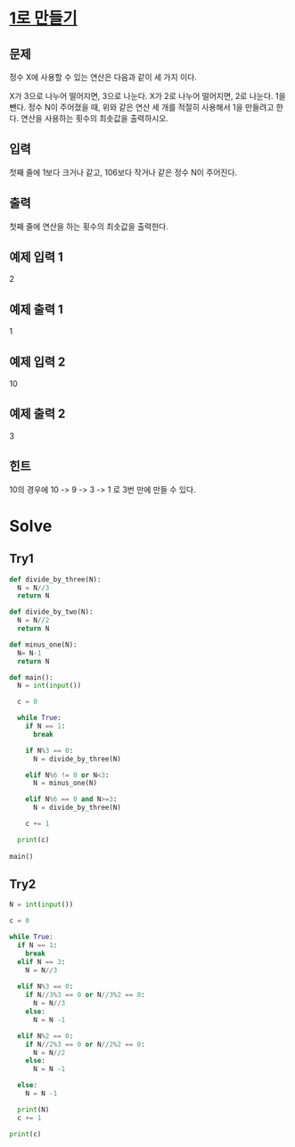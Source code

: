 # [1로 만들기](https://www.acmicpc.net/problem/1463)

## 문제
정수 X에 사용할 수 있는 연산은 다음과 같이 세 가지 이다.

X가 3으로 나누어 떨어지면, 3으로 나눈다.
X가 2로 나누어 떨어지면, 2로 나눈다.
1을 뺀다.
정수 N이 주어졌을 때, 위와 같은 연산 세 개를 적절히 사용해서 1을 만들려고 한다. 연산을 사용하는 횟수의 최솟값을 출력하시오.

## 입력
첫째 줄에 1보다 크거나 같고, 106보다 작거나 같은 정수 N이 주어진다.

## 출력
첫째 줄에 연산을 하는 횟수의 최솟값을 출력한다.

## 예제 입력 1 
2
## 예제 출력 1 
1
## 예제 입력 2 
10
## 예제 출력 2 
3
## 힌트
10의 경우에 10 -> 9 -> 3 -> 1 로 3번 만에 만들 수 있다.

# Solve
## Try1
```Python
def divide_by_three(N):
  N = N//3
  return N

def divide_by_two(N):
  N = N//2
  return N

def minus_one(N):
  N= N-1
  return N

def main():
  N = int(input())

  c = 0

  while True:
    if N == 1:
      break

    if N%3 == 0:
      N = divide_by_three(N)

    elif N%6 != 0 or N<3:
      N = minus_one(N)

    elif N%6 == 0 and N>=3:
      N = divide_by_three(N)

    c += 1

  print(c)
  
main()
```

## Try2

```Python
N = int(input())

c = 0

while True:
  if N == 1:
    break
  elif N == 3:
    N = N//3
    
  elif N%3 == 0:
    if N//3%3 == 0 or N//3%2 == 0:
      N = N//3
    else:
      N = N -1

  elif N%2 == 0:
    if N//2%3 == 0 or N//2%2 == 0:
      N = N//2
    else:
      N = N -1

  else:
    N = N -1

  print(N)
  c += 1

print(c)
```
